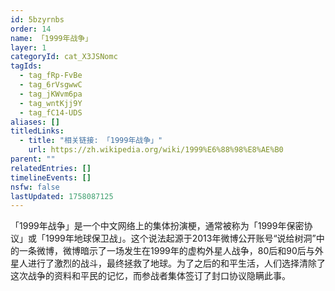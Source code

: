```yaml
---
id: 5bzyrnbs
order: 14
name: 「1999年战争」
layer: 1
categoryId: cat_X3JSNomc
tagIds:
  - tag_fRp-FvBe
  - tag_6rVsgwwC
  - tag_jKWvm6pa
  - tag_wntKjj9Y
  - tag_fC14-UDS
aliases: []
titledLinks:
  - title: "相关链接: 「1999年战争」"
    url: https://zh.wikipedia.org/wiki/1999%E6%88%98%E8%AE%B0
parent: ""
relatedEntries: []
timelineEvents: []
nsfw: false
lastUpdated: 1758087125
---
```


「1999年战争」是一个中文网络上的集体扮演梗，通常被称为「1999年保密协议」或「1999年地球保卫战」。这个说法起源于2013年微博公开账号“说给树洞”中的一条微博，微博暗示了一场发生在1999年的虚构外星人战争，80后和90后与外星人进行了激烈的战斗，最终拯救了地球。为了之后的和平生活，人们选择清除了这次战争的资料和平民的记忆，而参战者集体签订了封口协议隐瞒此事。